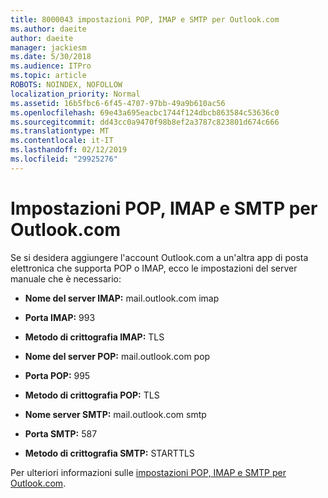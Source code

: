 ```yaml
---
title: 8000043 impostazioni POP, IMAP e SMTP per Outlook.com
ms.author: daeite
author: daeite
manager: jackiesm
ms.date: 5/30/2018
ms.audience: ITPro
ms.topic: article
ROBOTS: NOINDEX, NOFOLLOW
localization_priority: Normal
ms.assetid: 16b5fbc6-6f45-4707-97bb-49a9b610ac56
ms.openlocfilehash: 69e43a695eacbc1744f124dbcb863584c53636c0
ms.sourcegitcommit: dd43cc0a9470f98b8ef2a3787c823801d674c666
ms.translationtype: MT
ms.contentlocale: it-IT
ms.lasthandoff: 02/12/2019
ms.locfileid: "29925276"
---
```

# <a name="pop-imap-and-smtp-settings-for-outlookcom"></a>Impostazioni POP, IMAP e SMTP per Outlook.com

Se si desidera aggiungere l'account Outlook.com a un'altra app di posta elettronica che supporta POP o IMAP, ecco le impostazioni del server manuale che è necessario:
  
- **Nome del server IMAP:** mail.outlook.com imap 
    
- **Porta IMAP:** 993 
    
- **Metodo di crittografia IMAP:** TLS 
    
- **Nome del server POP:** mail.outlook.com pop 
    
- **Porta POP:** 995 
    
- **Metodo di crittografia POP:** TLS 
    
- **Nome server SMTP:** mail.outlook.com smtp 
    
- **Porta SMTP:** 587 
    
- **Metodo di crittografia SMTP:** STARTTLS 
    
Per ulteriori informazioni sulle [impostazioni POP, IMAP e SMTP per Outlook.com](https://go.microsoft.com/fwlink/p/?linkid=2001402&amp;clcid=0x409).
  

